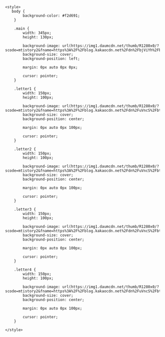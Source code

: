 
<html lang="en">
<head>
    <meta charset="UTF-8">
    <meta name="viewport" content="width=device-width, initial-scale=1.0">
 

    <style>
       body {
            background-color: #f2d691;
        }
       
        .main {
            width: 345px;
            height: 130px;

            background-image: url(https://img1.daumcdn.net/thumb/R1280x0/?scode=mtistory2&fname=https%3A%2F%2Fblog.kakaocdn.net%2Fdn%2FbjViYh%2FbtqSgMV6gtD%2F1mj9INiByQHDYakK5HZrn0%2Fimg.png);
            background-size: cover;
            background-position: left;

            margin: 0px auto 0px 0px;

            cursor: pointer;
        }

        .letter1 {
            width: 150px;
            height: 100px;

            background-image: url(https://img1.daumcdn.net/thumb/R1280x0/?scode=mtistory2&fname=https%3A%2F%2Fblog.kakaocdn.net%2Fdn%2FuVncS%2FbtqSdtCuGWN%2F6oDPk2UVL8xljI8wiw9qRK%2Fimg.png);
            background-size: cover;
            background-position: center;

            margin: 0px auto 0px 100px;

            cursor: pointer;
        }
        
        .letter2 {
            width: 150px;
            height: 100px;

            background-image: url(https://img1.daumcdn.net/thumb/R1280x0/?scode=mtistory2&fname=https%3A%2F%2Fblog.kakaocdn.net%2Fdn%2FuVncS%2FbtqSdtCuGWN%2F6oDPk2UVL8xljI8wiw9qRK%2Fimg.png);
            background-size: cover;
            background-position: center;

            margin: 0px auto 0px 100px;

            cursor: pointer;
        }

        .letter3 {
            width: 150px;
            height: 100px;

            background-image: url(https://img1.daumcdn.net/thumb/R1280x0/?scode=mtistory2&fname=https%3A%2F%2Fblog.kakaocdn.net%2Fdn%2FuVncS%2FbtqSdtCuGWN%2F6oDPk2UVL8xljI8wiw9qRK%2Fimg.png);
            background-size: cover;
            background-position: center;

            margin: 0px auto 0px 100px;

            cursor: pointer;
        }

        .letter4 {
            width: 150px;
            height: 100px;

            background-image: url(https://img1.daumcdn.net/thumb/R1280x0/?scode=mtistory2&fname=https%3A%2F%2Fblog.kakaocdn.net%2Fdn%2FuVncS%2FbtqSdtCuGWN%2F6oDPk2UVL8xljI8wiw9qRK%2Fimg.png);
            background-size: cover;
            background-position: center;

            margin: 0px auto 0px 100px;

            cursor: pointer;
        }
        
    </style>
</head>
<body>
    <div class="main" onclick="open_letter()"></div>
    <div class="letter1"></div>
    <div class="letter2"></div>
    <div class="letter3"></div>
    <div class="letter4"></div>
</body>
</html>

